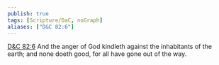 ```yaml
---
publish: true
tags: [Scripture/DaC, noGraph]
aliases: ["D&C 82:6"]
---
```

[D&C 82:6](https://churchofjesuschrist.org/study/scriptures/dc-testament/dc/82?lang=eng&id=p6#p6) And the anger of God kindleth against the inhabitants of the earth; and none doeth good, for all have gone out of the way.
